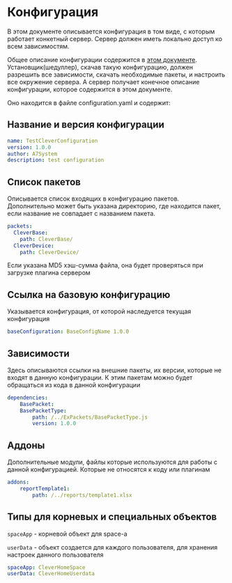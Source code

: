 # Конфигурация

В этом документе описывается конфигурация в том виде, с которым работает конкетный сервер. 
Сервер должен иметь локально доступ ко всем зависимостям. 

Общее описание конфигурации содержится в [этом документе](https://github.com/A7Systems/A7JSScripts/blob/main/Configuraiton.md). Установщик(шедуллер), скачав такую конфигурацию, должен разрешить все зависимости, скачать необходимые пакеты, и настроить все окружение сервера. 
А сервер получает конечное описание конфигурации, которое содержится в этом документе.

Оно находится в файле configuration.yaml и содержит:

## Название и версия конфигурации

```YAML
name: TestCleverConfiguration
version: 1.0.0
author: A7System
description: test configuration 
```

## Список пакетов

Описывается список входящих в конфигурацию пакетов. 
Дополнительно может быть указана директорию, где находится пакет, если название не совпадает с названием пакета.

```YAML
packets:
  CleverBase:
    path: CleverBase/
  CleverDevice:
    path: CleverDevice/
```

Если указана MD5 хэш-сумма файла, она будет проверяться при загрузке плагина сервером

## Ссылка на базовую конфигурацию

Указывается конфигурация, от которой наследуется текущая конфигурация

```YAML
baseConfiguration: BaseConfigName 1.0.0

```


## Зависимости

Здесь описываются ссылки на внешние пакеты, их версии, которые не входят в данную конфигурации. К этим пакетам можно будет обращаться из кода в данной конфигурации

```YAML
dependencies: 
    BasePacket:
    BasePacketType:
        path: /../ExPackets/BasePacketType.js
        version: 1.0.0

```

## Аддоны

Дополнительные модули, файлы которые используются для работы с данной конфигурацией. Которые не относятся к коду или плагинам

```YAML
addons: 
    reportTemplate1:
        path: /../reports/template1.xlsx


```



## Типы для корневых и специальных объектов 


`spaceApp` - корневой объект для space-а

`userData` - объект создается для каждого пользователя, для хранения настроек данного пользователя 

```YAML
spaceApp: CleverHomeSpace
userData: CleverHomeUserdata
```
